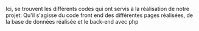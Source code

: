 Ici, se trouvent les différents codes qui ont servis à la réalisation de notre projet: Qu'il s'agisse du code front end des différentes pages réalisées, de la base de données réalisée et le back-end avec php

